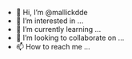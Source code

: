 - 👋 Hi, I’m @mallickdde
- 👀 I’m interested in ...
- 🌱 I’m currently learning ...
- 💞️ I’m looking to collaborate on ...
- 📫 How to reach me ...

<!---
mallickdde/mallickdde is a ✨ special ✨ repository because its `README.md` (this file) appears on your GitHub profile.
You can click the Preview link to take a look at your changes.
--->
